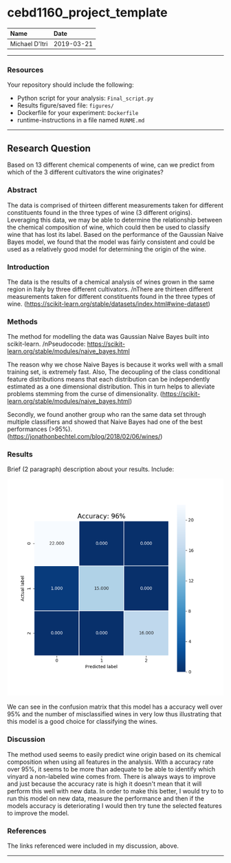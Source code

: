 # cebd1160_project_template

| Name | Date |
|:-------|:---------------|
|Michael D'Itri | 2019-03-21|

-----

### Resources
Your repository should include the following:

- Python script for your analysis: `Final_script.py`
- Results figure/saved file: `figures/`
- Dockerfile for your experiment: `Dockerfile`
- runtime-instructions in a file named `RUNME.md`

-----

## Research Question

Based on 13 different chemical compenents of wine, can we predict from which of the 3 different cultivators the wine originates? 

### Abstract

The data is comprised of thirteen different measurements taken for different constituents found in the three types of wine (3 different origins). Leveraging this data, we may be able to determine the relationship between the chemical composition of wine, which could then be used to classify wine that has lost its label. Based on the performance of the Gaussian Naive Bayes model, we found that the model was fairly consistent and could be used as a relatively good model for determining the origin of the wine.

### Introduction

The data is the results of a chemical analysis of wines grown in the same region in Italy by three different cultivators.
/nThere are thirteen different measurements taken for different constituents found in the three types of wine.
(https://scikit-learn.org/stable/datasets/index.html#wine-dataset)

### Methods

The method for modelling the data was Gaussian Naive Bayes built into scikit-learn. 
/nPseudocode: https://scikit-learn.org/stable/modules/naive_bayes.html

The reason why we chose Naive Bayes is because it works well with a small training set, is extremely fast.
Also, The decoupling of the class conditional feature distributions means that each distribution can be independently estimated as a one dimensional distribution. This in turn helps to alleviate problems stemming from the curse of dimensionality. 
(https://scikit-learn.org/stable/modules/naive_bayes.html)

Secondly, we found another group who ran the same data set through multiple classifiers and showed that Naive Bayes had one of the best performances (>95%). (https://jonathonbechtel.com/blog/2018/02/06/wines/)

### Results

Brief (2 paragraph) description about your results. Include:

![alt text](https://github.com/mikeditri/class9/blob/master/figures/Gaussian_NB_with_Accuracy.png)

We can see in the confusion matrix that this model has a accuracy well over 95% and the number of misclassified wines in very low thus illustrating that this model is a good choice for classifying the wines.

### Discussion

The method used seems to easily predict wine origin based on its chemical composition when using all features in the analysis. With a accuracy rate over 95%, it seems to be more than adequate to be able to identify which vinyard a non-labeled wine comes from. There is always ways to improve and just because the accuracy rate is high it doesn't mean that it will perform this well with new data. In order to make this better, I would try to to run this model on new data, measure the performance and then if the models accuracy is deteriorating I would then try tune the selected features to improve the model. 

### References

The links referenced were included in my discussion, above.

-------
